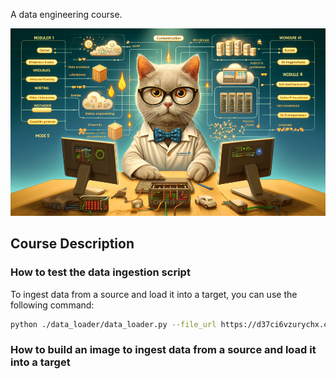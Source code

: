 A data engineering course.

<img src="./img/cbb7c6dd-7f8a-4565-b2fd-96abf31632d0.webp" alt="course picture" height="300">

## Course Description

### How to test the data ingestion script
To ingest data from a source and load it into a target, you can use the following command:
```bash
python ./data_loader/data_loader.py --file_url https://d37ci6vzurychx.cloudfront.net/trip-data/green_tripdata_2019-09.parquet --db_table_name green_tripdata_2019_09 --db_name ny_taxi --db_host_name db --db_port 5432 --db_user_name postgres --db_password P@ssw0rd! --file_taxi_zones_url https://d37ci6vzurychx.cloudfront.net/misc/taxi_zone_lookup.csv --db_taxi_zones_table_name taxi_zones
```

### How to build an image to ingest data from a source and load it into a target

